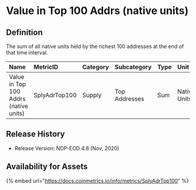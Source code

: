 # Value in Top 100 Addrs \(native units\)

## Definition

The sum of all native units held by the richest 100 addresses at the end of that time interval.

| Name | MetricID | Category | Subcategory | Type | Unit | Interval |
| :--- | :--- | :--- | :--- | :--- | :--- | :--- |
| Value in Top 100 Addrs \(native units\) | SplyAdrTop100 | Supply | Top Addresses | Sum | Native Units | 1 day |

## Release History

* Release Version: NDP-EOD 4.8 \(Nov, 2020\)

## Availability for Assets

{% embed url="https://docs.coinmetrics.io/info/metrics/SplyAdrTop100" %}

